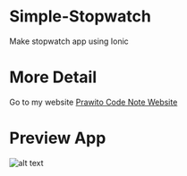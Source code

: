# Simple-Stopwatch
Make stopwatch app using Ionic
# More Detail
Go to my website [Prawito Code Note Website](http://prawitocodenote.blogspot.co.id/ "Prawito Code Note website")
# Preview App
![alt text](https://lh3.googleusercontent.com/-9IkkpWy3OH0/VkadeRFsQII/AAAAAAAAB8A/omFFKLN3Rsg/s500-Ic42/49%252520stopwatch%252520result%2525202.png "Preview App")
